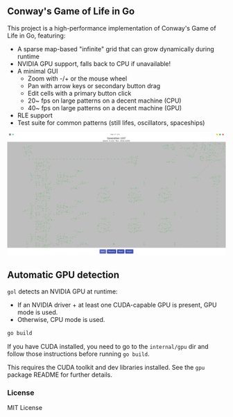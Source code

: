 ## Conway's Game of Life in Go

This project is a high-performance implementation of Conway's Game of Life in Go, featuring:

- A sparse map-based "infinite" grid that can grow dynamically during runtime
- NVIDIA GPU support, falls back to CPU if unavailable!
- A minimal GUI
  - Zoom with -/+ or the mouse wheel
  - Pan with arrow keys or secondary button drag
  - Edit cells with a primary button click
  - 20~ fps on large patterns on a decent machine (CPU)
  - 40~ fps on large patterns on a decent machine (GPU)
- RLE support 
- Test suite for common patterns (still lifes, oscillators, spaceships)

![Screenshot](assets/gol.png)

## Automatic GPU detection
`gol` detects an NVIDIA GPU at runtime:

- If an NVIDIA driver + at least one CUDA-capable GPU is present, GPU mode is used.
- Otherwise, CPU mode is used.

```bash
go build
```

If you have CUDA installed, you need to go to the `internal/gpu` dir and follow those instructions before running `go build`.

This requires the CUDA toolkit and dev libraries installed. See the `gpu` package README for further details.

### License

MIT License
